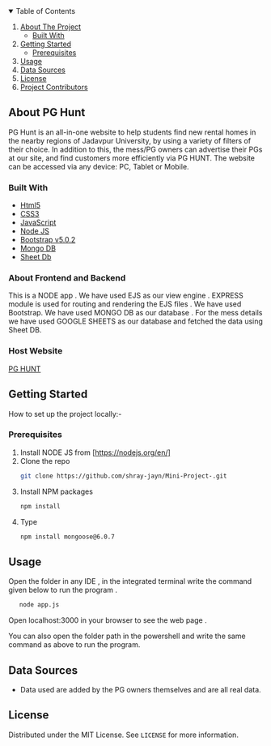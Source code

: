 
<details open="open">
  <summary>Table of Contents</summary>
  <ol>
    <li>
      <a href="#about-the-project">About The Project</a>
      <ul>
        <li><a href="#built-with">Built With</a></li>
      </ul>
    </li>
    <li>
      <a href="#getting-started">Getting Started</a>
      <ul>
        <li><a href="#prerequisites">Prerequisites</a></li>
        </ul>
    </li>
    <li><a href="#usage">Usage</a></li>
    <li><a href="#data-sources">Data Sources</a></li>
    <li><a href="#license">License</a></li>
    <li><a href="#project-contributors">Project Contributors</a></li>
  </ol>
</details>


## About PG Hunt

PG Hunt is an all-in-one website to help students find new rental homes in the nearby regions of Jadavpur University, by using a variety of filters of their choice. In addition to this, the mess/PG owners can advertise their PGs at our site, and find customers more efficiently via PG HUNT. The website can be accessed via any device: PC, Tablet or Mobile.

### Built With

* [Html5](https://en.wikipedia.org/wiki/HTML5)
* [CSS3](https://en.wikipedia.org/wiki/CSS)
* [JavaScript](https://www.javascript.com/)
* [Node JS](https://nodejs.org/en/)
* [Bootstrap v5.0.2](https://getbootstrap.com/)
* [Mongo DB](https://www.mongodb.com/)
* [Sheet Db](https://sheetdb.io/)

### About Frontend and Backend

This is a NODE app . We have used EJS as our view engine . EXPRESS module is used for routing and rendering the EJS files .
We have used Bootstrap. We have used MONGO DB as our database . For the mess details we have used GOOGLE SHEETS as our database and fetched the data using Sheet DB.

### Host Website

[PG HUNT](https://fathomless-mountain-60415.herokuapp.com/)

## Getting Started

How to set up the project locally:-

### Prerequisites

1. Install NODE JS from [https://nodejs.org/en/] 
2. Clone the repo
   ```sh
   git clone https://github.com/shray-jayn/Mini-Project-.git
   ```
3. Install NPM packages
   ```sh
   npm install
   ```
4. Type 
    ```sh
    npm install mongoose@6.0.7 
   ```

## Usage

Open the folder in any IDE , in the integrated terminal write the command given below to run the program . 
```sh
   node app.js
   ```
Open localhost:3000 in your browser to see the web page .

You can also open the folder path in the powershell and write the same command as above to run the program.



## Data Sources
* Data used are added by the PG owners themselves and are all real data.



## License

Distributed under the MIT License. See `LICENSE` for more information.




